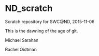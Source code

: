 # ND_scratch

Scratch repository for SWC@ND, 2015-11-06

This is the dawning of the age of git.

Michael Sarahan

Rachel Oidtman
